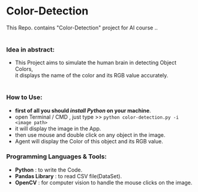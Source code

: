 # Color-Detection

This Repo. contains "Color-Detection" project for AI course ..
<br><br>


### Idea in abstract:

- This Project aims to simulate the human brain in detecting Object Colors,<br>
  it displays the name of the color and its RGB value accurately.
 <br><br>
 
 
### How to Use:
 
 - **first of all you should *install Python* on your machine**.
 - open Terminal / CMD , just type >> `python color-detection.py -i <image path>`
 - it will display the image in the App.
 - then use mouse and double click on any object in the image.
 - Agent will display the Color of this object and its RGB value.


### Programming Languages & Tools:
- **Python** : to write the Code.
- **Pandas Library** : to read CSV file(DataSet).
- **OpenCV** : for computer vision to handle the mouse clicks on the image.
